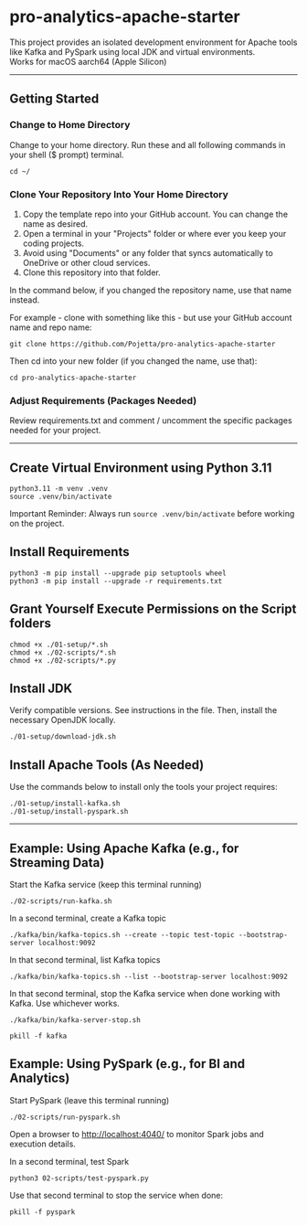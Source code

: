 # pro-analytics-apache-starter

This project provides an isolated development environment for Apache tools like Kafka and PySpark using local JDK and virtual environments.  
Works for macOS aarch64 (Apple Silicon)

---

## Getting Started

### Change to Home Directory

Change to your home directory.
Run these and all following commands in your shell ($ prompt) terminal.

```shell
cd ~/
```

### Clone Your Repository Into Your Home Directory

1. Copy the template repo into your GitHub account. You can change the name as desired.
2. Open a terminal in your "Projects" folder or where ever you keep your coding projects.
3. Avoid using "Documents" or any folder that syncs automatically to OneDrive or other cloud services.
4. Clone this repository into that folder.

In the command below, if you changed the repository name, use that name instead.  

For example - clone with something like this - but use your GitHub account name and repo name:

```shell
git clone https://github.com/Pojetta/pro-analytics-apache-starter
```

Then cd into your new folder (if you changed the name, use that):

```shell
cd pro-analytics-apache-starter
```

### Adjust Requirements (Packages Needed)

Review requirements.txt and comment / uncomment the specific packages needed for your project.  

---

## Create Virtual Environment using Python 3.11

```shell
python3.11 -m venv .venv
source .venv/bin/activate
```

Important Reminder: Always run `source .venv/bin/activate` before working on the project.

## Install Requirements

```shell
python3 -m pip install --upgrade pip setuptools wheel
python3 -m pip install --upgrade -r requirements.txt

```

## Grant Yourself Execute Permissions on the Script folders

```shell
chmod +x ./01-setup/*.sh
chmod +x ./02-scripts/*.sh
chmod +x ./02-scripts/*.py
```

## Install JDK

Verify compatible versions.
See instructions in the file.
Then, install the necessary OpenJDK locally.

```shell
./01-setup/download-jdk.sh
```

## Install Apache Tools (As Needed)

Use the commands below to install only the tools your project requires:

```shell
./01-setup/install-kafka.sh
./01-setup/install-pyspark.sh
```

---

## Example: Using Apache Kafka (e.g., for Streaming Data)

Start the Kafka service (keep this terminal running)

```shell
./02-scripts/run-kafka.sh
```

In a second terminal, create a Kafka topic

```shell
./kafka/bin/kafka-topics.sh --create --topic test-topic --bootstrap-server localhost:9092
```

In that second terminal, list Kafka topics

```shell
./kafka/bin/kafka-topics.sh --list --bootstrap-server localhost:9092
```

In that second terminal, stop the Kafka service when done working with Kafka. Use whichever works.

```shell
./kafka/bin/kafka-server-stop.sh

pkill -f kafka
```


## Example: Using PySpark (e.g., for BI and Analytics)

Start PySpark (leave this terminal running)

```shell
./02-scripts/run-pyspark.sh
```

Open a browser to <http://localhost:4040/>  to monitor Spark jobs and execution details.

In a second terminal, test Spark

```shell
python3 02-scripts/test-pyspark.py
```

Use that second terminal to stop the service when done:

```shell
pkill -f pyspark
```
